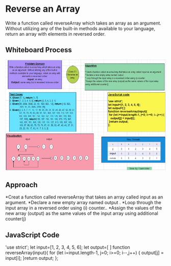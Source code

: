 # Reverse an Array
Write a function called reverseArray which takes an array as an argument. Without utilizing any of the built-in methods available to your language, return an array with elements in reversed order.

## Whiteboard Process
![Whiteboard Image](array-reverse.PNG)



## Approach

*Creat a function called reverseArray that takes an array called input as an argument.
*Declare a new empty array named output .
*Loop through the input array in a reversed order using (i) counter..
*Assign the values of the new array (output) as the same values of the input array using additional counter(j)


## JavaScript Code

'use strict';
let input=[1, 2, 3, 4, 5, 6];
let output=[ ]
function reverseArray(input){
 for (let i=input.length-1, j=0; i>=0; i--,j++) {
   output[j] = input[i];
 }return output;
};









